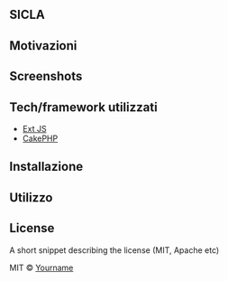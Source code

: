 ## SICLA


## Motivazioni


## Screenshots


## Tech/framework utilizzati
- [Ext JS](https://www.sencha.com/products/extjs/)
- [CakePHP](https://cakephp.org/)

## Installazione


## Utilizzo



## License
A short snippet describing the license (MIT, Apache etc)

MIT © [Yourname]()
